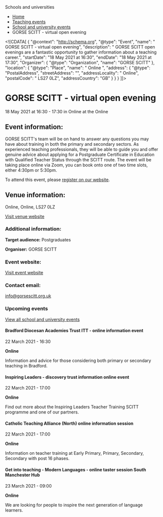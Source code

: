 Schools and universities

*   [Home](/)
*   [Teaching events](/teaching-events)
*   [School and university events](/teaching-events/training-provider-events)
*   GORSE SCITT - virtual open evening

<!\[CDATA\[ { "@context": "http://schema.org", "@type": "Event", "name": " GORSE SCITT - virtual open evening", "description": " GORSE SCITT open evenings are a fantastic opportunity to gather information about a teaching career.", "startDate": "18 May 2021 at 16:30", "endDate": "18 May 2021 at 17:30", "Organizer": { "@type": "Organization", "name": "GORSE SCITT" }, "location": { "@type": "Place", "name": " Online ", "address": { "@type": "PostalAddress", "streetAddress": "", "addressLocality": " Online", "postalCode": " LS27 0LZ", "addressCountry": "GB" } } } \]\]>

GORSE SCITT - virtual open evening
==================================

18 May 2021 at 16:30 - 17:30 in Online at the Online

Event information:
------------------

GORSE SCITT's team will be on hand to answer any questions you may have about training in both the primary and secondary sectors. As experienced teaching professionals, they will be able to guide you and offer genuine advice about applying for a Postgraduate Certificate in Education with Qualified Teacher Status through the SCITT route. The event will be taking place online via Zoom, you can book onto one of two time slots, either 4:30pm or 5:30pm.

To attend this event, please [register on our website](https://gorsescitt.org.uk/).

Venue information:
------------------

Online, Online, LS27 0LZ

[Visit venue website](https://gorsescitt.org.uk/ "Online")

### Additional information:

**Target audience:** Postgraduates

**Organiser:** GORSE SCITT

### Event website:

[Visit event website](https://gorsescitt.org.uk/)

### Contact email:

[info@gorsescitt.org.uk](mailto:info@gorsescitt.org.uk)

### Upcoming events

[View all school and university events](/teaching-events/training-provider-events)

[](/teaching-events/training-provider-events/210322-bradford-diocesan-academies-trust-itt-online-information-event)

#### Bradford Diocesan Academies Trust ITT - online information event

22 March 2021 - 16:30

**Online**

Information and advice for those considering both primary or secondary teaching in Bradford.

[](/teaching-events/training-provider-events/210322-inspiring-leaders-discovery-trust-information-online-event)

#### Inspiring Leaders - discovery trust information online event

22 March 2021 - 17:00

**Online**

Find out more about the Inspiring Leaders Teacher Training SCITT programme and one of our partners.

[](/teaching-events/training-provider-events/210322-catholic-teaching-alliance-north-online-information-session)

#### Catholic Teaching Alliance (North) online information session

22 March 2021 - 17:00

**Online**

Information on teacher training at Early Primary, Primary, Secondary, Secondary with post 16 phases.

[](/teaching-events/training-provider-events/210323-get-into-teaching-modern-languages-online-taster-session-south-manchester-hub)

#### Get into teaching - Modern Languages - online taster session South Manchester Hub

23 March 2021 - 09:00

**Online**

We are looking for people to inspire the next generation of language learners.